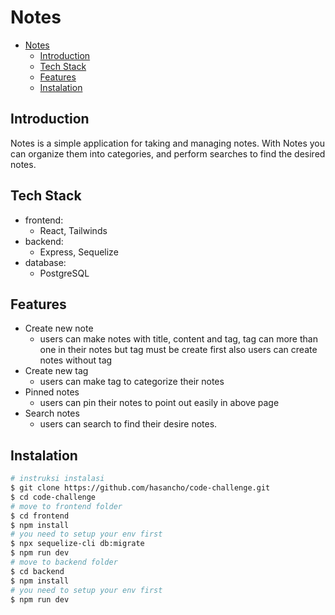 # Notes

- [Notes](#notes)
  - [Introduction](#introduction)
  - [Tech Stack](#tech-stack)
  - [Features](#features)
  - [Instalation](#instalation)

## Introduction

Notes is a simple application for taking and managing notes. With Notes you can organize them into categories, and perform searches to find the desired notes.

## Tech Stack

- frontend:
  - React, Tailwinds
- backend:
  - Express, Sequelize
- database:
  - PostgreSQL

## Features

- Create new note
  - users can make notes with title, content and tag, tag can more than one in their notes but tag must be create first also users can create notes without tag
- Create new tag
  - users can make tag to categorize their notes
- Pinned notes
  - users can pin their notes to point out easily in above page
- Search notes
  - users can search to find their desire notes.

## Instalation

```bash
# instruksi instalasi
$ git clone https://github.com/hasancho/code-challenge.git
$ cd code-challenge
# move to frontend folder
$ cd frontend
$ npm install
# you need to setup your env first
$ npx sequelize-cli db:migrate
$ npm run dev
# move to backend folder
$ cd backend
$ npm install
# you need to setup your env first
$ npm run dev
```

